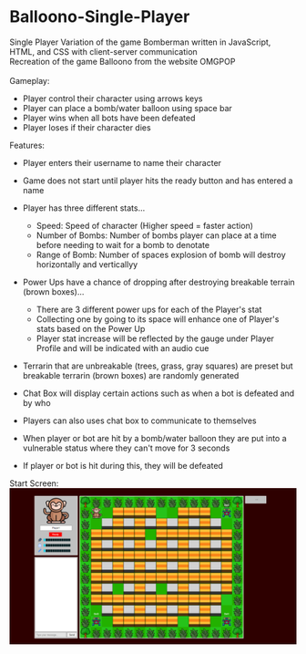 # Balloono-Single-Player
Single Player Variation of the game Bomberman written in JavaScript, HTML, and CSS with client-server communication <br />
Recreation of the game Balloono from the website OMGPOP <br />
<br />
Gameplay: <br />
- Player control their character using arrows keys <br />
- Player can place a bomb/water balloon using space bar <br />
- Player wins when all bots have been defeated <br />
- Player loses if their character dies <br />

Features:<br />
- Player enters their username to name their character <br />
- Game does not start until player hits the ready button and has entered a name <br />

- Player has three different stats...
  - Speed: Speed of character (Higher speed = faster action) <br />
  - Number of Bombs: Number of bombs player can place at a time before needing to wait for a bomb to denotate <br />
  - Range of Bomb: Number of spaces explosion of bomb will destroy horizontally and verticallyy<br />
  
- Power Ups have a chance of dropping after destroying breakable terrain (brown boxes)... <br />
  - There are 3 different power ups for each of the Player's stat <br />
  - Collecting one by going to its space will enhance one of Player's stats based on the Power Up <br />
  - Player stat increase will be reflected by the gauge under Player Profile and will be indicated with an audio cue <br />

- Terrarin that are unbreakable (trees, grass, gray squares) are preset but breakable terrarin (brown boxes) are randomly generated <br />

- Chat Box will display certain actions such as when a bot is defeated and by who <br />
- Players can also uses chat box to communicate to themselves <br />

- When player or bot are hit by a bomb/water balloon they are put into a vulnerable status where they can't move for 3 seconds <br />
- If player or bot is hit during this, they will be defeated <br />

Start Screen:
![](https://github.com/tk2558/Balloono-Single-Player/blob/main/gameplay/Start%20Screen.PNG)
